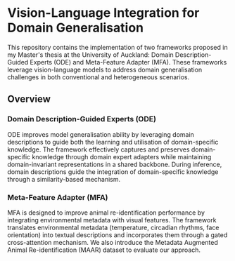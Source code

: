 # Vision-Language Integration for Domain Generalisation

This repository contains the implementation of two frameworks proposed in my Master's thesis at the University of Auckland: Domain Description-Guided Experts (ODE) and Meta-Feature Adapter (MFA). These frameworks leverage vision-language models to address domain generalisation challenges in both conventional and heterogeneous scenarios.

## Overview

### Domain Description-Guided Experts (ODE)
ODE improves model generalisation ability by leveraging domain descriptions to guide both the learning and utilisation of domain-specific knowledge. The framework effectively captures and preserves domain-specific knowledge through domain expert adapters while maintaining domain-invariant representations in a shared backbone. During inference, domain descriptions guide the integration of domain-specific knowledge through a similarity-based mechanism.

### Meta-Feature Adapter (MFA)
MFA is designed to improve animal re-identification performance by integrating environmental metadata with visual features. The framework translates environmental metadata (temperature, circadian rhythms, face orientation) into textual descriptions and incorporates them through a gated cross-attention mechanism. We also introduce the Metadata Augmented Animal Re-identification (MAAR) dataset to evaluate our approach.

